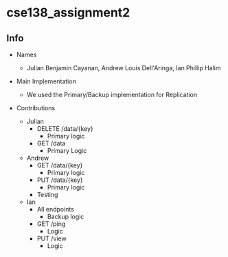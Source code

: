 # cse138_assignment2

## Info

- Names
    - Julian Benjamin Cayanan, Andrew Louis Dell'Aringa, Ian Phillip Halim

- Main Implementation
    - We used the Primary/Backup implementation for Replication
- Contributions
    - Julian
        - DELETE /data/{key}
            - Primary logic
        - GET /data
            - Primary Logic
    - Andrew
        - GET /data/{key}
            - Primary logic
        - PUT /data/{key}
            - Primary logic
        - Testing
    - Ian
        - All endpoints
            - Backup logic
        - GET /ping
            - Logic
        - PUT /view
            - Logic
